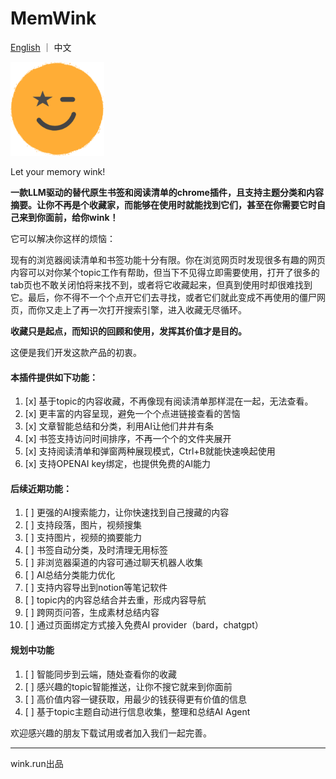 # MemWink
[English](README.md) ｜ 中文

<img src="../profile/img.png" alt="Image" width="150" height="150">

Let your memory wink!

**一款LLM驱动的替代原生书签和阅读清单的chrome插件，且支持主题分类和内容摘要。让你不再是个收藏家，而能够在使用时就能找到它们，甚至在你需要它时自己来到你面前，给你wink！**

它可以解决你这样的烦恼：

现有的浏览器阅读清单和书签功能十分有限。你在浏览网页时发现很多有趣的网页内容可以对你某个topic工作有帮助，但当下不见得立即需要使用，打开了很多的tab页也不敢关闭怕将来找不到，或者将它收藏起来，但真到使用时却很难找到它。最后，你不得不一个个点开它们去寻找，或者它们就此变成不再使用的僵尸网页，而你又走上了再一次打开搜索引擎，进入收藏无尽循环。

**收藏只是起点，而知识的回顾和使用，发挥其价值才是目的。** 

这便是我们开发这款产品的初衷。

#### 本插件提供如下功能：

1. [x] 基于topic的内容收藏，不再像现有阅读清单那样混在一起，无法查看。
2. [x] 更丰富的内容呈现，避免一个个点进链接查看的苦恼
3. [x] 文章智能总结和分类，利用AI让他们井井有条
4. [x] 书签支持访问时间排序，不再一个个的文件夹展开
5. [x] 支持阅读清单和弹窗两种展现模式，Ctrl+B就能快速唤起使用
6. [x] 支持OPENAI key绑定，也提供免费的AI能力

#### 后续近期功能：

1. [ ] 更强的AI搜索能力，让你快速找到自己搜藏的内容
2. [ ] 支持段落，图片，视频搜集
3. [ ] 支持图片，视频的摘要能力
4. [ ] 书签自动分类，及时清理无用标签
5. [ ] 非浏览器渠道的内容可通过聊天机器人收集
6. [ ] AI总结分类能力优化
7. [ ] 支持内容导出到notion等笔记软件
8. [ ] topic内的内容总结合并去重，形成内容导航
9. [ ] 跨网页问答，生成素材总结内容
10. [ ] 通过页面绑定方式接入免费AI provider（bard，chatgpt）

#### 规划中功能

1. [ ] 智能同步到云端，随处查看你的收藏
2. [ ] 感兴趣的topic智能推送，让你不搜它就来到你面前
3. [ ] 高价值内容一键获取，用最少的钱获得更有价值的信息
4. [ ] 基于topic主题自动进行信息收集，整理和总结AI Agent

欢迎感兴趣的朋友下载试用或者加入我们一起完善。


---
wink.run出品
